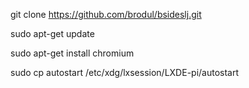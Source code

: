 git clone https://github.com/brodul/bsideslj.git

sudo apt-get update

sudo apt-get install chromium

sudo cp autostart /etc/xdg/lxsession/LXDE-pi/autostart
